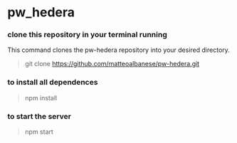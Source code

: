 # pw_hedera

### clone this repository in your terminal running
This command clones the pw-hedera repository into your desired directory.
> git clone https://github.com/matteoalbanese/pw-hedera.git
 

 
### to install all dependences
> npm install 

### to start the server
> npm start
